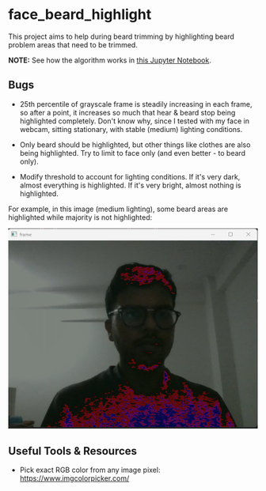 # face_beard_highlight
This project aims to help during beard trimming 
by highlighting beard problem areas that need to be trimmed.

**NOTE:** See how the algorithm works in [this Jupyter Notebook](prototype.ipynb).

## Bugs
- 25th percentile of grayscale frame is steadily increasing in each frame,
so after a point, it increases so much that hear & beard stop being highlighted completely.
Don't know why, since I tested with my face in webcam, sitting stationary, 
with stable (medium) lighting conditions.

- Only beard should be highlighted, but other things like clothes are also being highlighted.
Try to limit to face only (and even better - to beard only).

- Modify threshold to account for lighting conditions. 
If it's very dark, almost everything is highlighted. If it's very bright, almost nothing is highlighted.

For example, in this image (medium lighting), 
some beard areas are highlighted while majority is not highlighted:

![Medium Dark Lighting](test_outputs/medium_lighting.png)

## Useful Tools & Resources
- Pick exact RGB color from any image pixel: https://www.imgcolorpicker.com/